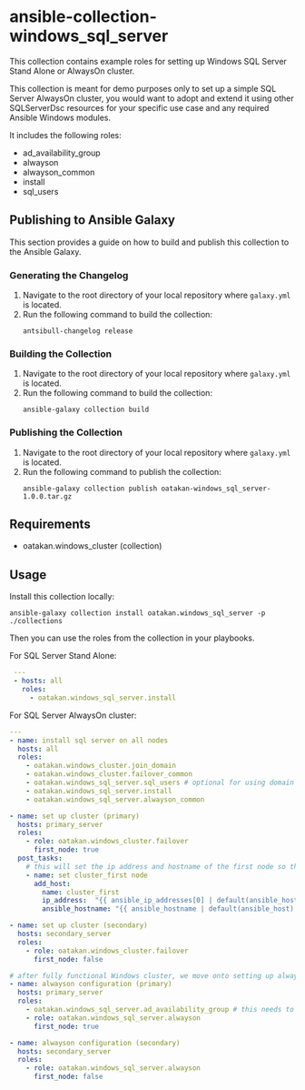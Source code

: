 # ansible-collection-windows_sql_server
This collection contains example roles for setting up Windows SQL Server Stand Alone or AlwaysOn cluster.

This collection is meant for demo purposes only to set up a simple SQL Server AlwaysOn cluster, you would want to adopt
and extend it using other SQLServerDsc resources for your specific use case and any required Ansible Windows modules.

It includes the following roles:

  - ad_availability_group
  - alwayson
  - alwayson_common
  - install
  - sql_users

## Publishing to Ansible Galaxy

This section provides a guide on how to build and publish this collection to the Ansible Galaxy.

### Generating the Changelog

1. Navigate to the root directory of your local repository where `galaxy.yml` is located.
2. Run the following command to build the collection:
   ```shell
   antsibull-changelog release
   ```
### Building the Collection

1. Navigate to the root directory of your local repository where `galaxy.yml` is located.
2. Run the following command to build the collection:
   ```shell
   ansible-galaxy collection build
   ```
### Publishing the Collection

1. Navigate to the root directory of your local repository where `galaxy.yml` is located.
2. Run the following command to publish the collection:
   ```shell
   ansible-galaxy collection publish oatakan-windows_sql_server-1.0.0.tar.gz
   ```
## Requirements

- oatakan.windows_cluster (collection)

## Usage

Install this collection locally:
   ```shell
   ansible-galaxy collection install oatakan.windows_sql_server -p ./collections
   ```
Then you can use the roles from the collection in your playbooks.

For SQL Server Stand Alone:

```yaml
 ---
 - hosts: all
   roles:
     - oatakan.windows_sql_server.install
```


For SQL Server AlwaysOn cluster:

```yaml
---
- name: install sql server on all nodes
  hosts: all
  roles:
    - oatakan.windows_cluster.join_domain
    - oatakan.windows_cluster.failover_common
    - oatakan.windows_sql_server.sql_users # optional for using domain users for SQL server
    - oatakan.windows_sql_server.install
    - oatakan.windows_sql_server.alwayson_common

- name: set up cluster (primary)
  hosts: primary_server
  roles:
    - role: oatakan.windows_cluster.failover
      first_node: true
  post_tasks:
    # this will set the ip address and hostname of the first node so that it's acccessible from the subsequent plays.
    - name: set cluster_first node
      add_host:
        name: cluster_first
        ip_address:  "{{ ansible_ip_addresses[0] | default(ansible_host) | default(ansible_ssh_host) }}"
        ansible_hostname: "{{ ansible_hostname | default(ansible_host) | default(ansible_ssh_host) }}"

- name: set up cluster (secondary)
  hosts: secondary_server
  roles:
    - role: oatakan.windows_cluster.failover
      first_node: false

# after fully functional Windows cluster, we move onto setting up alwayson cluster
- name: alwayson configuration (primary)
  hosts: primary_server
  roles:
    - oatakan.windows_sql_server.ad_availability_group # this needs to be set up once per AD
    - role: oatakan.windows_sql_server.alwayson
      first_node: true

- name: alwayson configuration (secondary)
  hosts: secondary_server
  roles:
    - role: oatakan.windows_sql_server.alwayson
      first_node: false
```